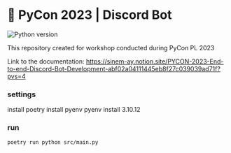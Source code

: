 # 👾 PyCon 2023 | Discord Bot 


![Python version](https://img.shields.io/badge/python-v3.10-blue)

This repository created for workshop conducted during PyCon PL 2023

Link to the documentation: https://sinem-ay.notion.site/PYCON-2023-End-to-end-Discord-Bot-Development-abf02a04111445eb8f27c039039ad71f?pvs=4

### settings 

install poetry
install pyenv 
pyenv install 3.10.12


### run

    poetry run python src/main.py
